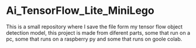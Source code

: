 # Ai_TensorFlow_Lite_MiniLego
This is a small repository where I save the file form my tensor flow object detection model, this project is made from diferent parts, some that run on a pc, some that runs on a raspberry py and some that runs on goole colab.
